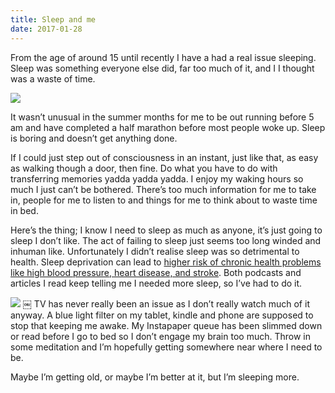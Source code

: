 ```yaml
---
title: Sleep and me
date: 2017-01-28
---
```

From the age of around 15 until recently I have a had a real issue sleeping. Sleep was something everyone else did, far too much of it, and I I thought was a waste of time.

![][image-1]

It wasn’t unusual in the summer months for me to be out running before 5 am and have completed a half marathon before most people woke up. Sleep is boring and doesn’t get anything done.

If I could just step out of consciousness in an instant, just like that, as easy as walking though a door, then fine. Do what you have to do with transferring memories yadda yadda yadda. I enjoy my waking hours so much I just can’t be bothered. There’s too much information for me to take in, people for me to listen to and things for me to think about to waste time in bed.

Here’s the thing; I know I need to sleep as much as anyone, it’s just going to sleep I don’t like. The act of failing to sleep just seems too long winded and inhuman like. Unfortunately I didn’t realise sleep was so detrimental to health. Sleep deprivation can lead to [higher risk of chronic health problems like high blood pressure, heart disease, and stroke][1]. Both podcasts and articles I read keep telling me I needed more sleep, so I’ve had to do it.

![][image-2]
￼
TV has never really been an issue as I don’t really watch much of it anyway. A blue light filter on my tablet, kindle and phone are supposed to stop that keeping me awake. My Instapaper queue has been slimmed down or read before I go to bed so I don’t engage my brain too much. Throw in some meditation and I’m hopefully getting somewhere near where I need to be.

Maybe I’m getting old, or maybe I’m better at it, but I’m sleeping more.

[1]:	http://www.healthline.com/health/sleep-deprivation/effects-on-body "lead to higher risk of chronic health problems like high blood pressure, heart disease, and stroke"

[image-1]:	https://cdn-images-1.medium.com/max/800/1*tGDAts8XbyHXH6RcPcLsMw.jpeg
[image-2]:	https://cdn-images-1.medium.com/max/800/1*Q0KaKMapmVlpY2xL-RaIPA.jpeg